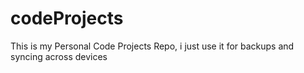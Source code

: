 # codeProjects

This is my Personal Code Projects Repo, i just use it for backups and syncing across devices
